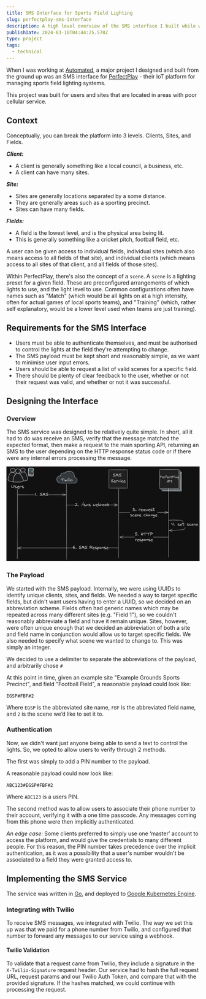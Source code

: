 ```yaml
---
title: SMS Interface for Sports Field Lighting
slug: perfectplay-sms-interface
description: A high level overview of the SMS interface I built while working at Automated
publishDate: 2024-03-10T04:44:25.578Z
type: project
tags:
  - technical
---
```

When I was working at [Automated](https://automated.net.au/), a major project I designed and built from the ground up was an SMS interface for [PerfectPlay](https://automated.net.au/product-category/automated-perfectplay/) - their IoT platform for managing sports field lighting systems.

This project was built for users and sites that are located in areas with poor cellular service.

## Context

Conceptually, you can break the platform into 3 levels. Clients, Sites, and Fields. 

***Client:***  

* A client is generally something like a local council, a business, etc. 
* A client can have many sites.

***Site:***

* Sites are generally locations separated by a some distance.
* They are generally areas such as a sporting precinct.
* Sites can have many fields.

***Fields:***

* A field is the lowest level, and is the physical area being lit.
* This is generally something like a cricket pitch, football field, etc.

A user can be given access to individual fields, individual sites (which also means access to all fields of that site), and individual clients (which means access to all sites of that client, and all fields of those sites).

Within PerfectPlay, there's also the concept of a `scene`. A `scene` is a lighting preset for a given field. These are preconfigured arrangements of which lights to use, and the light level to use. Common configurations often have names such as "Match" (which would be all lights on at a high intensity, often for actual games of local sports teams), and "Training" (which, rather self explanatory, would be a lower level used when teams are just training).

## Requirements for the SMS Interface

* Users must be able to authenticate themselves, and must be authorised to control the lights at the field they're attempting to change.
* The SMS payload must be kept short and reasonably simple, as we want to minimise user input errors.
* Users should be able to request a list of valid scenes for a specific field.
* There should be plenty of clear feedback to the user, whether or not their request was valid, and whether or not it was successful.

## Designing the Interface

### Overview

The SMS service was designed to be relatively quite simple. In short, all it had to do was receive an SMS, verify that the message matched the expected format, then make a request to the main sporting API, returning an SMS to the user depending on the HTTP response status code or if there were any internal errors processing the message.

![Diagram of SMS flow between services](src/assets/images/sms-flow.png "SMS Flow Diagram")

### The Payload

We started with the SMS payload. Internally, we were using UUIDs to identify unique clients, sites, and fields. We needed a way to target specific fields, but didn't want users having to enter a UUID, so we decided on an abbreviation scheme. 
Fields often had generic names which may be repeated across many different sites (e.g. "Field 1"), so we couldn't reasonably abbreviate a field and have it remain unique. Sites, however, were often unique enough that we decided an abbreviation of both a site and field name in conjunction would allow us to target specific fields.
We also needed to specify what scene we wanted to change to. This was simply an integer.

We decided to use a delimiter to separate the abbreviations of the payload, and arbitrarily chose `#`

At this point in time, given an example site "Example Grounds Sports Precinct", and field "Football Field", a reasonable payload could look like:

```
EGSP#FBF#2
```

Where `EGSP` is the abbreviated site name, `FBF` is the abbreviated field name, and `2` is the scene we’d like to set it to. 

### Authentication

Now, we didn't want just anyone being able to send a text to control the lights. So, we opted to allow users to verify through 2 methods.

The first was simply to add a PIN number to the payload. 

A reasonable payload could now look like:

```
ABC123#EGSP#FBF#2
```

Where `ABC123` is a users PIN.

The second method was to allow users to associate their phone number to their account, verifying it with a one time passcode. Any messages coming from this phone were then implicitly authenticated. 

*An edge case:*
Some clients preferred to simply use one ‘master’ account to access the platform, and would give the credentials to many different people. For this reason, the PIN number takes precedence over the implicit authentication, as it was a possibility that a user's number wouldn't be associated to a field they were granted access to. 

## Implementing the SMS Service

The service was written in [Go](https://go.dev/), and deployed to [Google Kubernetes Engine](https://cloud.google.com/kubernetes-engine).

### Integrating with Twilio

To receive SMS messages, we integrated with Twilio. The way we set this up was that we paid for a phone number from Twilio, and configured that number to forward any messages to our service using a webhook.

#### Twilio Validation

To validate that a request came from Twilio, they include a signature in the `X-Twilio-Signature` request header. Our service had to hash the full request URL, request params and our Twilio Auth Token, and compare that with the provided signature. If the hashes matched, we could continue with processing the request.
